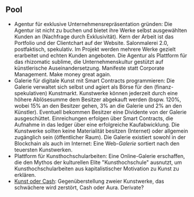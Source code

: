 ## Pool

* Agentur für exklusive Unternehmensrepräsentation gründen: Die Agentur ist nicht zu buchen und bietet ihre Werke selbst ausgewählten Kunden an (Nachfrage durch Exklusivität). Kern der Arbeit ist das Portfolio und der Clientchart auf der Website. Salonmalerei 2.0, postfaktisch, spekulativ. Im Projekt werden mehrere Werke gezielt erarbeitet und echten Kunden angeboten. Die Agentur als Plattform für das rhizomatic sublime, die Unternehmenskultur gestützt auf künstlerische Auseinandersetzung. Manifeste statt Corporate Management. Make money great again.
* Galerie für digitale Kunst mit Smart Contracts programmieren: Die Galerie verwaltet sich selbst und agiert als Börse für den (finanz-spekulativen) Kunstmarkt. Kunstwerke können jederzeit durch eine höhere Ablösesumme dem Besitzer abgekauft werden (bspw. 120%, wobei 15% an den Besitzer gehen, 3% an die Galerie und 2% an den Künstler). Eventuell bekommen Besitzer eine Dividente von der Galerie ausgeschüttet. Einreichungen erfolgen über Smart Contracts, die Aufnahme in das ledger über eine erfolgreiche Kaufabwicklung. Die Kunstwerke sollten keine Materialität besitzen (Internet) oder allgemein zugänglich sein (öffentlicher Raum). Die Galerie existiert sowohl in der Blockchain als auch im Internet: Eine Web-*Galerie* sortiert nach den teuersten Kunstwerken.
* Plattform für Kunsthochschularbeiten: Eine Online-Galerie erschaffen, die den Mythos der kulturellen Elite "Kunsthochschule" ausnutzt, um Kunsthochschularbeiten aus kapitalistischer Motivation zu Kunst zu erklären.
* [Kunst oder Cash](https://github.com/maxwolfs/rhizomatic-sublime/blob/master/Kunst%20oder%20Cash.md): Gegenüberstellung zweier Kunstwerke, das schwächere wird zerstört, Cash oder Aura. Derivate?
